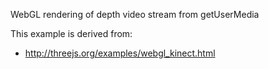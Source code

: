 WebGL rendering of depth video stream from getUserMedia

This example is derived from:
* http://threejs.org/examples/webgl_kinect.html